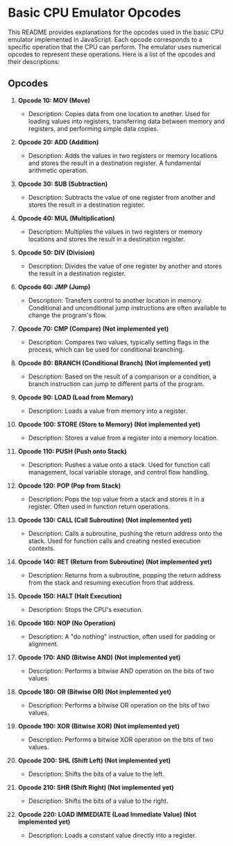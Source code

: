 # Basic CPU Emulator Opcodes

This README provides explanations for the opcodes used in the basic CPU emulator implemented in JavaScript. Each opcode corresponds to a specific operation that the CPU can perform. The emulator uses numerical opcodes to represent these operations. Here is a list of the opcodes and their descriptions:

## Opcodes

1. **Opcode 10: MOV (Move)**
   - Description: Copies data from one location to another. Used for loading values into registers, transferring data between memory and registers, and performing simple data copies.

2. **Opcode 20: ADD (Addition)**
   - Description: Adds the values in two registers or memory locations and stores the result in a destination register. A fundamental arithmetic operation.

3. **Opcode 30: SUB (Subtraction)**
   - Description: Subtracts the value of one register from another and stores the result in a destination register.

4. **Opcode 40: MUL (Multiplication)**
   - Description: Multiplies the values in two registers or memory locations and stores the result in a destination register.

5. **Opcode 50: DIV (Division)**
   - Description: Divides the value of one register by another and stores the result in a destination register.

6. **Opcode 60: JMP (Jump)**
   - Description: Transfers control to another location in memory. Conditional and unconditional jump instructions are often available to change the program's flow.

7. **Opcode 70: CMP (Compare) (Not implemented yet)**
   - Description: Compares two values, typically setting flags in the process, which can be used for conditional branching.

8. **Opcode 80: BRANCH (Conditional Branch) (Not implemented yet)**
   - Description: Based on the result of a comparison or a condition, a branch instruction can jump to different parts of the program.

9. **Opcode 90: LOAD (Load from Memory)**
   - Description: Loads a value from memory into a register.

10. **Opcode 100: STORE (Store to Memory) (Not implemented yet)**
    - Description: Stores a value from a register into a memory location.

11. **Opcode 110: PUSH (Push onto Stack)**
    - Description: Pushes a value onto a stack. Used for function call management, local variable storage, and control flow handling.

12. **Opcode 120: POP (Pop from Stack)**
    - Description: Pops the top value from a stack and stores it in a register. Often used in function return operations.

13. **Opcode 130: CALL (Call Subroutine) (Not implemented yet)**
    - Description: Calls a subroutine, pushing the return address onto the stack. Used for function calls and creating nested execution contexts.

14. **Opcode 140: RET (Return from Subroutine) (Not implemented yet)**
    - Description: Returns from a subroutine, popping the return address from the stack and resuming execution from that address.

15. **Opcode 150: HALT (Halt Execution)**
    - Description: Stops the CPU's execution.

16. **Opcode 160: NOP (No Operation)**
    - Description: A "do nothing" instruction, often used for padding or alignment.

17. **Opcode 170: AND (Bitwise AND) (Not implemented yet)**
    - Description: Performs a bitwise AND operation on the bits of two values.

18. **Opcode 180: OR (Bitwise OR) (Not implemented yet)**
    - Description: Performs a bitwise OR operation on the bits of two values.

19. **Opcode 190: XOR (Bitwise XOR) (Not implemented yet)**
    - Description: Performs a bitwise XOR operation on the bits of two values.

20. **Opcode 200: SHL (Shift Left) (Not implemented yet)**
    - Description: Shifts the bits of a value to the left.

21. **Opcode 210: SHR (Shift Right) (Not implemented yet)**
    - Description: Shifts the bits of a value to the right.

22. **Opcode 220: LOAD IMMEDIATE (Load Immediate Value) (Not implemented yet)**
    - Description: Loads a constant value directly into a register.

